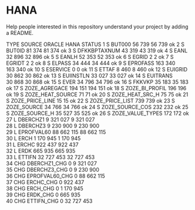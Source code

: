# HANA
Help people interested in this repository understand your project by adding a README.


 TYPE	  SOURCE              	ORACLE    	HANA    STATUS
1	S   	  BUT000          	56 739	    56 739    	ok
2	S   	  BUT0ID          	81 374	    81 374    	ok
3	S   	  DFKKBPTAXNUM    	43 319	    43 319    	ok
4	S   	  EANL            	32 896    	32 896    	ok
5	S   	  EANLH           	52 353    	52 353    	ok
6	S   	  EGRID           	2	          2	          ok
7	S   	  EGRIDT          	2	          2	          ok
8	S   	  ELPASS          	34 444    	34 444    	ok
9	S   	  EPROFASS        	163 340   	163 340   	ok
10	S   	ESERVICE        	0	          0	          ok
11	S   	ETTAF           	8 460     	8 460     	ok
12	S   	EUIGRID         	30 862    	30 862    	ok
13	S   	EUIINSTLN       	33 027    	33 027    	ok
14	S   	EUITRANS        	30 868    	30 868    	ok
15	S   	EVER            	34 796    	34 796    	ok
16	S   	FKKVKP          	35 183    	35 183    	ok
17	S   	ZOZE_AGREGACE   	194 151   	194 151   	ok
18	S   	ZOZE_BI_PROFIL  	196	        196	        ok
19	S   	ZOZE_HEAT_SOURCE	71	        71	        ok
20	S   	ZOZE_HEAT_SRC_H 	75	        75	        ok
21	S   	ZOZE_PRICE_LINE 	15	        15	        ok
22	S   	ZOZE_PRICE_LIST 	739	        739	        ok
23	S   	ZOZE_SOURCE     	34 766    	34 766    	ok
24	S   	ZOZE_SOURCE_COS 	232	        232	        ok
25	S   	ZOZE_SOURCE_H   	35 527    	35 525    	ok
26	S   	ZOZE_VALUE_TYPES	172	        172	        ok
27	L   	DBERCHZ1        	9 321 027 	9 321 027 	
28	L   	DBERCHZ3        	9 230 900 	9 230 900 	
29	L   	EPROFVAL60      	88 662 115	88 662 115	
30	L   	ERCH            	1 170 945 	1 170 945 	
31	L   	ERCHC           	922 437   	922 437   	
32	L   	ERDK            	665 935   	665 935   	
33	L   	ETTIFN          	32 727 453	32 727 453	
34	CHG 	DBERCHZ1_CHG    	0	          9 321 027 	
35	CHG 	DBERCHZ3_CHG    	0	          9 230 900 	
36	CHG 	EPROFVAL60_CHG  	0	          88 662 115	
37	CHG 	ERCHC_CHG       	0	          922 437   	
38	CHG 	ERCH_CHG        	0	          1 170 945 	
39	CHG 	ERDK_CHG        	0	          665 935   	 
40	CHG 	ETTIFN_CHG      	0	          32 727 453	
